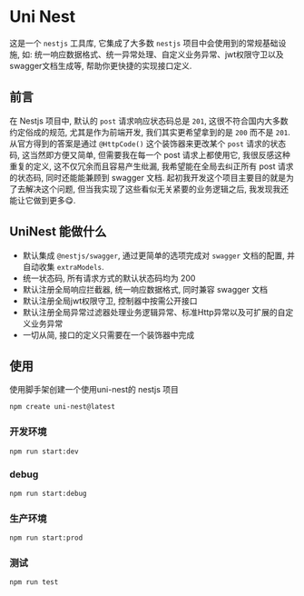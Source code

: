 # Uni Nest

这是一个 `nestjs` 工具库, 它集成了大多数 `nestjs` 项目中会使用到的常规基础设施, 如: 统一响应数据格式、统一异常处理、自定义业务异常、jwt权限守卫以及swagger文档生成等, 帮助你更快捷的实现接口定义.

## 前言

在 Nestjs 项目中, 默认的 `post` 请求响应状态码总是 `201`, 这很不符合国内大多数约定俗成的规范, 尤其是作为前端开发, 我们其实更希望拿到的是 `200` 而不是 `201`. 从官方得到的答案是通过 `@HttpCode()` 这个装饰器来更改某个 `post` 请求的状态码, 这当然即方便又简单, 但需要我在每一个 post 请求上都使用它, 我很反感这种重复的定义, 这不仅冗余而且容易产生纰漏, 我希望能在全局去纠正所有 post 请求的状态码, 同时还能能兼顾到 swagger 文档. 起初我开发这个项目主要目的就是为了去解决这个问题, 但当我实现了这些看似无关紧要的业务逻辑之后, 我发现我还能让它做到更多😋.

## UniNest 能做什么

- 默认集成 `@nestjs/swagger`, 通过更简单的选项完成对 `swagger` 文档的配置, 并自动收集 `extraModels`.
- 统一状态码, 所有请求方式的默认状态码均为 200
- 默认注册全局响应拦截器, 统一响应数据格式, 同时兼容 swagger 文档
- 默认注册全局jwt权限守卫, 控制器中按需公开接口
- 默认注册全局异常过滤器处理业务逻辑异常、标准Http异常以及可扩展的自定义业务异常
- 一切从简, 接口的定义只需要在一个装饰器中完成

## 使用

使用脚手架创建一个使用uni-nest的 nestjs 项目

```sh
npm create uni-nest@latest
```

### 开发环境

```sh
npm run start:dev
```

### debug

```sh
npm run start:debug
```

### 生产环境

```sh
npm run start:prod
```

### 测试

```sh
npm run test
```
